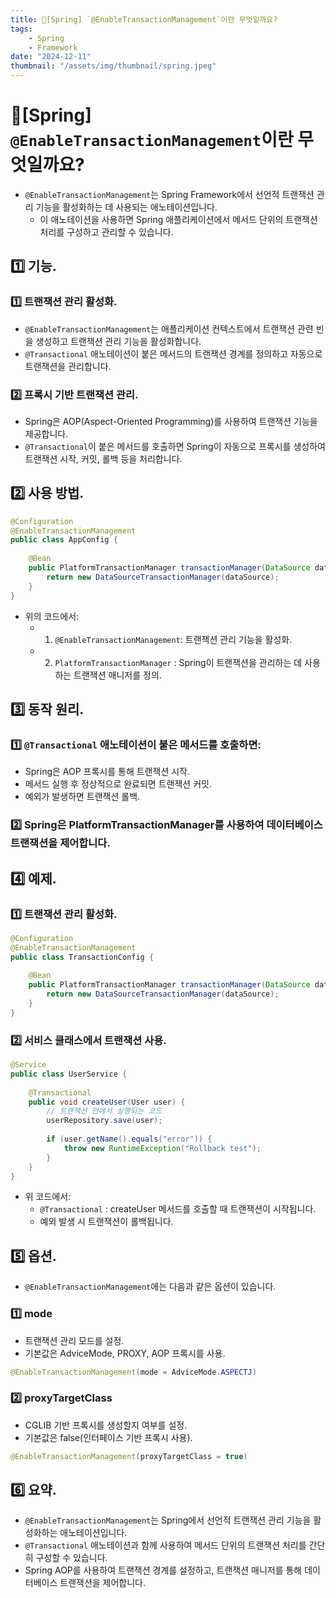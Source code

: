 ```yaml
---
title: 🍃[Spring] `@EnableTransactionManagement`이란 무엇일까요?
tags:
    - Spring
    - Framework
date: "2024-12-11"
thumbnail: "/assets/img/thumbnail/spring.jpeg"
---
```


# 🍃[Spring] `@EnableTransactionManagement`이란 무엇일까요?
- `@EnableTransactionManagement`는 Spring Framework에서 선언적 트랜잭션 관리 기능을 활성화하는 데 사용되는 애노테이션입니다.
    - 이 애노테이션을 사용하면 Spring 애플리케이션에서 메서드 단위의 트랜잭션 처리를 구성하고 관리할 수 있습니다.

## 1️⃣ 기능.
### 1️⃣ 트랜잭션 관리 활성화.
- `@EnableTransactionManagement`는 애플리케이션 컨텍스트에서 트랜잭션 관련 빈을 생성하고 트랜잭션 관리 기능을 활성화합니다.
- `@Transactional` 애노테이션이 붙은 메서드의 트랜잭션 경계를 정의하고 자동으로 트랜잭션을 관리합니다.

### 2️⃣ 프록시 기반 트랜잭션 관리.
- Spring은 AOP(Aspect-Oriented Programming)를 사용하여 트랜잭션 기능을 제공합니다.
- `@Transactional`이 붙은 메서드를 호출하면 Spring이 자동으로 프록시를 생성하여 트랜잭션 시작, 커밋, 롤백 등을 처리합니다.

## 2️⃣ 사용 방법.
```java
@Configuration
@EnableTransactionManagement
public class AppConfig {
    
    @Bean
    public PlatformTransactionManager transactionManager(DataSource dataSource) {
        return new DataSourceTransactionManager(dataSource);
    }
}
```
- 위의 코드에서:
    - 1. `@EnableTransactionManagement`: 트랜잭션 관리 기능을 활성화.
    - 2. `PlatformTransactionManager` : Spring이 트랜잭션을 관리하는 데 사용하는 트랜잭션 매니저를 정의.

## 3️⃣ 동작 원리.
### 1️⃣ `@Transactional` 애노테이션이 붙은 메서드를 호출하면:
- Spring은 AOP 프록시를 통해 트랜잭션 시작.
- 메서드 실행 후 정상적으로 완료되면 트랜잭션 커밋.
- 예외가 발생하면 트랜잭션 롤백.

### 2️⃣ Spring은 PlatformTransactionManager를 사용하여 데이터베이스 트랜잭션을 제어합니다.

## 4️⃣ 예제.
### 1️⃣ 트랜잭션 관리 활성화.
```java
@Configuration
@EnableTransactionManagement
public class TransactionConfig {
    
    @Bean
    public PlatformTransactionManager transactionManager(DataSource dataSource) {
        return new DataSourceTransactionManager(dataSource);
    }
}
```

### 2️⃣ 서비스 클래스에서 트랜잭션 사용.
```java
@Service
public class UserService {
    
    @Transactional
    public void createUser(User user) {
        // 트랜잭션 안에서 실행되는 코드
        userRepository.save(user);
        
        if (user.getName().equals("error")) {
            throw new RuntimeException("Rollback test");
        }
    }
}
```
- 위 코드에서:
    - `@Transactional` : createUser 메서드를 호출할 때 트랜잭션이 시작됩니다.
    - 예외 발생 시 트랜잭션이 롤백됩니다.

## 5️⃣ 옵션.
- `@EnableTransactionManagement`에는 다음과 같은 옵션이 있습니다.

### 1️⃣ mode
- 트랜잭션 관리 모드를 설정.
- 기본값은 AdviceMode, PROXY, AOP 프록시를 사용.
```java
@EnableTransactionManagement(mode = AdviceMode.ASPECTJ)
```

### 2️⃣ proxyTargetClass
- CGLIB 기반 프록시를 생성할지 여부를 설정.
- 기본값은 false(인터페이스 기반 프록시 사용).
```java
@EnableTransactionManagement(proxyTargetClass = true)
```

## 6️⃣ 요약.
- `@EnableTransactionManagement`는 Spring에서 선언적 트랜잭션 관리 기능을 활성화하는 애노테이션입니다.
- `@Transactional` 애노테이션과 함께 사용하여 메서드 단위의 트랜잭션 처리를 간단히 구성할 수 있습니다.
- Spring AOP를 사용하여 트랜잭션 경계를 설정하고, 트랜잭션 매니저를 통해 데이터베이스 트랜잭션을 제어합니다.
